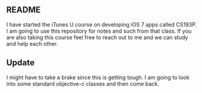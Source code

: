 ## README

I have started the iTunes U course on developing iOS 7 apps called CS193P. I am
going to use this repository for notes and such from that class. If you are also
taking this course feel free to reach out to me and we can study and help each 
other. 

## Update

I might have to take a brake since this is getting tough. I am going to look into
some standard objective-c classes and then come back. 